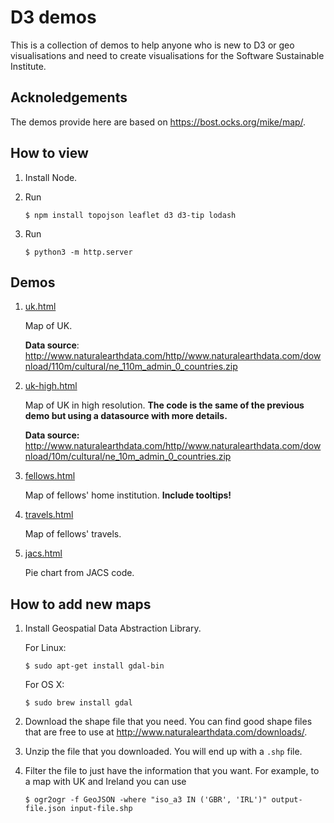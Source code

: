 # D3 demos

This is a collection of demos to help anyone who is new to D3
or geo visualisations and need to create visualisations for the Software Sustainable Institute.

## Acknoledgements

The demos provide here are based on https://bost.ocks.org/mike/map/.

## How to view

1.   Install Node.

2.   Run

     ~~~
     $ npm install topojson leaflet d3 d3-tip lodash
     ~~~

3.   Run

     ~~~
     $ python3 -m http.server
     ~~~

## Demos

1. [uk.html](uk.html)

   Map of UK.

   **Data source**: http://www.naturalearthdata.com/http//www.naturalearthdata.com/download/110m/cultural/ne_110m_admin_0_countries.zip

2. [uk-high.html](uk-high.html)

   Map of UK in high resolution.
   **The code is the same of the previous demo
   but using a datasource with more details.**

   **Data source:** http://www.naturalearthdata.com/http//www.naturalearthdata.com/download/10m/cultural/ne_10m_admin_0_countries.zip

3. [fellows.html](fellows.html)

   Map of fellows' home institution. **Include tooltips!**

4. [travels.html](travels.html)

   Map of fellows' travels.

4. [jacs.html](jacs.html)

   Pie chart from JACS code.

## How to add new maps

1.   Install Geospatial Data Abstraction Library.

     For Linux:

     ~~~
     $ sudo apt-get install gdal-bin
     ~~~

     For OS X:

     ~~~
     $ sudo brew install gdal
     ~~~

2.   Download the shape file that you need.
     You can find good shape files that are free to use at
     http://www.naturalearthdata.com/downloads/.

3.   Unzip the file that you downloaded. You will end up with a `.shp` file.

4.   Filter the file to just have the information that you want.
     For example, to a map with UK and Ireland you can use

     ~~~
     $ ogr2ogr -f GeoJSON -where "iso_a3 IN ('GBR', 'IRL')" output-file.json input-file.shp
     ~~~
